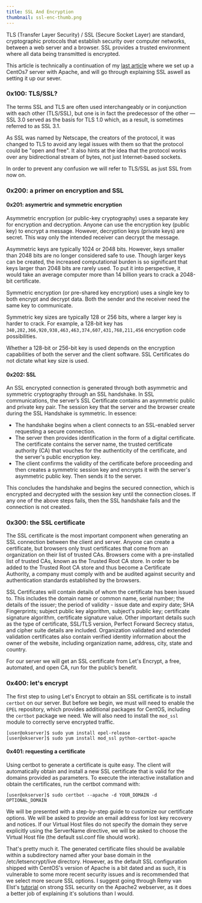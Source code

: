 ```yaml
---
title: SSL And Encryption
thumbnail: ssl-enc-thumb.png
---
```


TLS (Transfer Layer Security) / SSL (Secure Socket Layer) are standard, cryptographic protocols that establish security over computer networks, between a web server and a browser. SSL provides a trusted environment where all data being transmitted is encrypted.

This article is technically a continuation of my [last article](/post/lamp_stack_on_centos) where we set up a CentOs7 server with Apache, and will go through explaining SSL aswell as setting it up our sever.

### 0x100: TLS/SSL?

The terms SSL and TLS are often used interchangeably or in conjunction with each other (TLS/SSL), but one is in fact the predecessor of the other — SSL 3.0 served as the basis for TLS 1.0 which, as a result, is sometimes referred to as SSL 3.1.

As SSL was named by Netscape, the creators of the protocol, it was changed to TLS to avoid any legal issues with them so that the protocol could be "open and free". It also hints at the idea that the protocol works over any bidirectional stream of bytes, not just Internet-based sockets.

In order to prevent any confusion we will refer to TLS/SSL as just SSL from now on.

### 0x200: a primer on encryption and SSL

#### 0x201: asymertric and symmetric encryption

Asymmetric encryption (or public-key cryptography) uses a separate key for encryption and decryption. Anyone can use the encryption key (public key) to encrypt a message. However, decryption keys (private keys) are secret. This way only the intended receiver can decrypt the message.

Asymmetric keys are typically 1024 or 2048 bits. However, keys smaller than 2048 bits are no longer considered safe to use. Though larger keys can be created, the increased computational burden is so significant that keys larger than 2048 bits are rarely used. To put it into perspective, it would take an average computer more than 14 billion years to crack a 2048-bit certificate.

Symmetric encryption (or pre-shared key encryption) uses a single key to both encrypt and decrypt data. Both the sender and the receiver need the same key to communicate.

Symmetric key sizes are typically 128 or 256 bits, where a larger key is harder to crack. For example, a 128-bit key has `340,282,366,920,938,463,463,374,607,431,768,211,456` encryption code possibilities.

Whether a 128-bit or 256-bit key is used depends on the encryption capabilities of both the server and the client software. SSL Certificates do not dictate what key size is used.

#### 0x202: SSL

An SSL encrypted connection is generated through both asymmetric and symmetric cryptography through an SSL handshake. In SSL communications, the server’s SSL Certificate contains an asymmetric public and private key pair. The session key that the server and the browser create during the SSL Handshake is symmetric. In essence:

* The handshake begins when a client connects to an SSL-enabled server requesting a secure connection.
* The server then provides identification in the form of a digital certificate. The certificate contains the server name, the trusted certificate authority (CA) that vouches for the authenticity of the certificate, and the server's public encryption key.
* The client confirms the validity of the certificate before proceeding and then creates a symmetric session key and encrypts it with the server's asymmetric public key. Then sends it to the server.

This concludes the handshake and begins the secured connection, which is encrypted and decrypted with the session key until the connection closes. If any one of the above steps fails, then the SSL handshake fails and the connection is not created.

### 0x300: the SSL certificate

The SSL certificate is the most important component when generating an SSL connection between the client and server. Anyone can create a certificate, but browsers only trust certificates that come from an organization on their list of trusted CAs. Browsers come with a pre-installed list of trusted CAs, known as the Trusted Root CA store. In order to be added to the Trusted Root CA store and thus become a Certificate Authority, a company must comply with and be audited against security and authentication standards established by the browsers.

SSL Certificates will contain details of whom the certificate has been issued to. This includes the domain name or common name, serial number; the details of the issuer; the period of validity - issue date and expiry date; SHA Fingerprints; subject public key algorithm, subject's public key; certificate signature algorithm, certificate signature value. Other important details such as the type of certificate, SSL/TLS version, Perfect Forward Secrecy status, and cipher suite details are included. Organization validated and extended validation certificates also contain verified identity information about the owner of the website, including organization name, address, city, state and country.

For our server we will get an SSL certificate from Let's Encrypt, a free, automated, and open CA, run for the public’s benefit.

### 0x400: let's encrypt

The first step to using Let's Encrypt to obtain an SSL certificate is to install `certbot` on our server. But before we begin, we must will need to enable the `EPEL` repository, which provides additional packages for CentOS, including the `certbot` package we need. We will also need to install the `mod_ssl` module to correctly serve encrypted traffic.

    [user@okserver]$ sudo yum install epel-release
    [user@okserver]$ sudo yum install mod_ssl python-certbot-apache

#### 0x401: requesting a certificate

Using certbot to generate a certificate is quite easy. The client will automatically obtain and install a new SSL certificate that is valid for the domains provided as parameters. To execute the interactive installation and obtain the certificates, run the certbot command with:

    [user@okserver]$ sudo certbot --apache -d YOUR_DOMAIN -d OPTIONAL_DOMAIN

We will be presented with a step-by-step guide to customize our certificate options. We will be asked to provide an email address for lost key recovery and notices. If our Virtual Host files do not specify the domain they serve explicitly using the ServerName directive, we will be asked to choose the Virtual Host file (the default ssl.conf file should work).

That's pretty much it. The generated certificate files should be available within a subdirectory named after your base domain in the /etc/letsencrypt/live directory. However, as the default SSL configuration shipped with CentOS's version of Apache is a bit dated and as such, it is vulnerable to some more recent security issues and is recommended that we select more secure SSL options. I suggest going through Remy van Elst's [tutorial](https://raymii.org/s/tutorials/Strong_SSL_Security_On_Apache2.html) on strong SSL security on the Apache2 webserver, as it does a better job of explaining it's solutions than I would.
